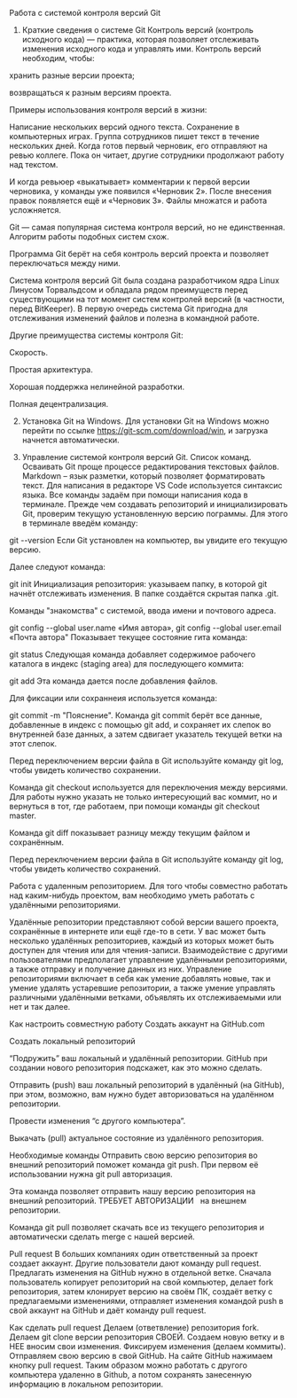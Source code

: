 Работа с системой контроля версий Git
1. Краткие сведения о системе Git
Контроль версий (контроль исходного кода) — практика, которая позволяет отслеживать изменения исходного кода и управлять ими. Контроль версий необходим, чтобы:

хранить разные версии проекта;

возвращаться к разным версиям проекта.

Примеры использования контроля версий в жизни:

Написание нескольких версий одного текста.
Сохранение в компьютерных играх.
Группа сотрудников пишет текст в течение нескольких дней.
Когда готов первый черновик, его отправляют на ревью коллеге. Пока он читает, другие сотрудники продолжают работу над текстом.

И когда ревьюер «выкатывает» комментарии к первой версии черновика, у команды уже появился «Черновик 2». После внесения правок появляется ещё и «Черновик 3». Файлы множатся и работа усложняется.

Git — самая популярная система контроля версий, но не единственная. Алгоритм работы подобных систем схож.

Программа Git берёт на себя контроль версий проекта и позволяет переключаться между ними.

Система контроля версий Git была создана разработчиком ядра Linux Линусом Торвальдсом и обладала рядом преимуществ перед существующими на тот момент систем контролей версий (в частности, перед BitKeeper). В первую очередь система Git пригодна для отслеживания изменений файлов и полезна в командной работе.

Другие преимущества системы контроля Git:

Скорость.

Простая архитектура.

Хорошая поддержка нелинейной разработки.

Полная децентрализация.

2. Установка Git на Windows.
Для установки Git на Windows можно перейти по ссылке https://git-scm.com/download/win, и загрузка начнется автоматически.

3. Управление системой контроля версий Git. Список команд.
Осваивать Git проще процессе редактирования текстовых файлов. Markdown – язык разметки, который позволяет форматировать текст. Для написания в редакторе VS Code используется синтаксис языка. Все команды задаём при помощи написания кода в терминале. Прежде чем создавать репозиторий и инициализировать Git, проверим текущую установленную версию пограммы. Для этого в терминале введём команду:

git --version
Если Git установлен на компьютер, вы увидите его текущую версию.

Далее следуют команда:

git init
Инициализация репозитория: указываем папку, в которой git начнёт отслеживать изменения. В папке создаётся скрытая папка .git.

Команды "знакомства" с системой, ввода имени и почтового адреса.

git config --global user.name «Имя автора», git config --global user.email «Почта автора"
Показывает текущее состояние гита команда:

git status
Следующая команда добавляет содержимое рабочего каталога в индекс (staging area) для последующего коммита:

git add
Эта команда дается после добавления файлов.

Для фиксации или сохраннеия используется команда:

git commit -m "Пояснение".
Команда git commit берёт все данные, добавленные в индекс с помощью git add, и сохраняет их слепок во внутренней базе данных, а затем сдвигает указатель текущей ветки на этот слепок.

Перед переключением версии файла в Git используйте команду git log, чтобы увидеть количество сохранении.

Команда git checkout используется для переключения между версиями. Для работы нужно указать не только интересующий вас коммит, но и вернуться в тот, где работаем, при помощи команды git checkout master.

Команда git diff показывает разницу между текущим файлом и сохранённым.

Перед переключением версии файла в Git используйте команду git log, чтобы увидеть количество сохранений.

Работа с удаленным репозиторием.
Для того чтобы совместно работать над каким-нибудь проектом, вам необходимо уметь работать с удалёнными репозиториями.

Удалённые репозитории представляют собой версии вашего проекта, сохранённые в интернете или ещё где-то в сети. У вас может быть несколько удалённых репозиториев, каждый из которых может быть доступен для чтения или для чтения-записи. Взаимодействие с другими пользователями предполагает управление удалёнными репозиториями, а также отправку и получение данных из них. Управление репозиториями включает в себя как умение добавлять новые, так и умение удалять устаревшие репозитории, а также умение управлять различными удалёнными ветками, объявлять их отслеживаемыми или нет и так далее.

Как настроить совместную работу
Создать аккаунт на GitHub.com

Создать локальный репозиторий

“Подружить” ваш локальный и удалённый репозитории. GitHub при создании нового репозитория подскажет, как это можно сделать.

Отправить (push) ваш локальный репозиторий в удалённый (на GitHub), при этом, возможно, вам нужно будет авторизоваться на удалённом репозитории.

Провести изменения “с другого компьютера”.

Выкачать (pull) актуальное состояние из удалённого репозитория.

Необходимые команды
Отправить свою версию репозитория во внешний репозиторий поможет команда git push. При первом её использовании нужна git pull авторизация.

Эта команда позволяет отправить нашу версию репозитория на внешний репозиторий. ТРЕБУЕТ АВТОРИЗАЦИИ   на внешнем репозитории.

Команда git pull позволяет скачать все из текущего репозитория и автоматически сделать merge с нашей версией.

Pull request
В больших компаниях один ответственный за проект создает аккаунт. Другие пользователи дают команду pull request. Предлагать изменения на GitHub нужно в отдельной ветке. Сначала пользователь копирует репозиторий на свой компьютер, делает fork репозитория, затем клонирует версию на своём ПК, создаёт ветку с предлагаемыми изменениями, отправляет изменения командой push в свой аккаунт на GitHub и даёт команду pull request.

Как сделать pull request
Делаем (ответвление) репозитория fork.
Делаем git clone версии репозитория СВОЕЙ.
Создаем новую ветку и в НЕЕ вносим свои изменения.
Фиксируем изменения (делаем коммиты).
Отправляем свою версию в свой GitHub.
На сайте GitHub нажимаем кнопку pull request.
Таким образом можно работать с другого компьютера удаленно в Github, а потом сохранять занесенную информацию в локальном репозитории.
